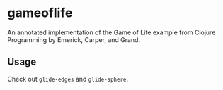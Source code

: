 # gameoflife

An annotated implementation of the Game of Life example from Clojure Programming by Emerick, Carper, and Grand.

## Usage

Check out `glide-edges` and `glide-sphere`.
